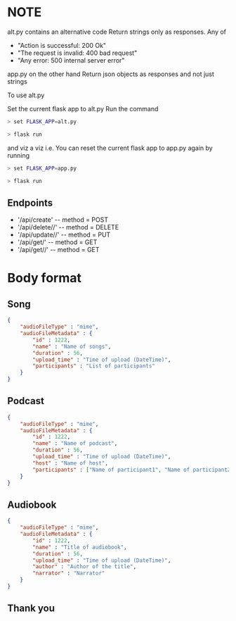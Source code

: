 # NOTE

alt.py contains an alternative code
Return strings only as responses. Any of 
*   "Action is successful: 200 Ok"
*   "The request is invalid: 400 bad request"
*   "Any error: 500 internal server error"

app.py on the other hand
Return json objects as responses and not just strings

To use alt.py

Set the current flask app to alt.py
Run the command
```bash
> set FLASK_APP=alt.py
```
```bash
> flask run
```

and viz a viz
i.e. You can reset the current flask app to app.py again by running
```bash
> set FLASK_APP=app.py
```
```bash
> flask run
```

## Endpoints
*   '/api/create'   --  method = POST
*   '/api/delete/<audioFileType>/<audioFileID>' --  method = DELETE
*   '/api/update/<audioFileType>/<audioFileID>' --  method = PUT
*   '/api/get/<audioFileType>'  --  method = GET
*   '/api/get/<audioFileType>/<audioFileID>'    --  method = GET

# Body format
## Song
```json
{
    "audioFileType" : "mime",
    "audioFileMetadata" : {
        "id" : 1222,
        "name" : "Name of songs",
        "duration" : 56,
        "upload_time" : "Time of upload (DateTime)",
        "participants" : "List of participants"
    }
}
```

## Podcast
```json
{
    "audioFileType" : "mime",
    "audioFileMetadata" : {
        "id" : 1222,
        "name" : "Name of podcast",
        "duration" : 56,
        "upload_time" : "Time of upload (DateTime)",
        "host" : "Name of host",
        "participants" : ["Name of participant1", "Name of participant2", "..."]
    }
}
```

## Audiobook
```json
{
    "audioFileType" : "mime",
    "audioFileMetadata" : {
        "id" : 1222,
        "name" : "Title of audiobook",
        "duration" : 56,
        "upload_time" : "Time of upload (DateTime)",
        "author" : "Author of the title",
        "narrator" : "Narrator"
    }
}
```

## Thank you
